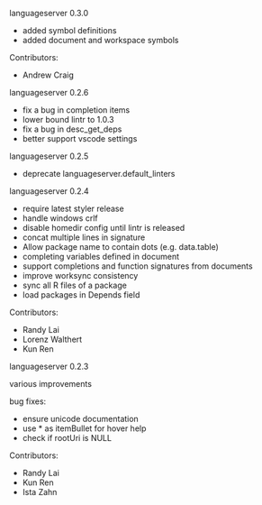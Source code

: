 languageserver 0.3.0

  - added symbol definitions
  - added document and workspace symbols

  Contributors:
   - Andrew Craig
   
languageserver 0.2.6
  
  - fix a bug in completion items
  - lower bound lintr to 1.0.3
  - fix a bug in desc_get_deps
  - better support vscode settings

languageserver 0.2.5

   - deprecate languageserver.default_linters

languageserver 0.2.4

   - require latest styler release
   - handle windows crlf
   - disable homedir config until lintr is released
   - concat multiple lines in signature
   - Allow package name to contain dots (e.g. data.table)
   - completing variables defined in document 
   - support completions and function signatures from documents
   - improve worksync consistency
   - sync all R files of a package
   - load packages in Depends field

  Contributors:
   - Randy Lai
   - Lorenz Walthert
   - Kun Ren

languageserver 0.2.3

  various improvements

  bug fixes:
   - ensure unicode documentation
   - use * as itemBullet for hover help
   - check if rootUri is NULL

  Contributors:
   - Randy Lai
   - Kun Ren
   - Ista Zahn
